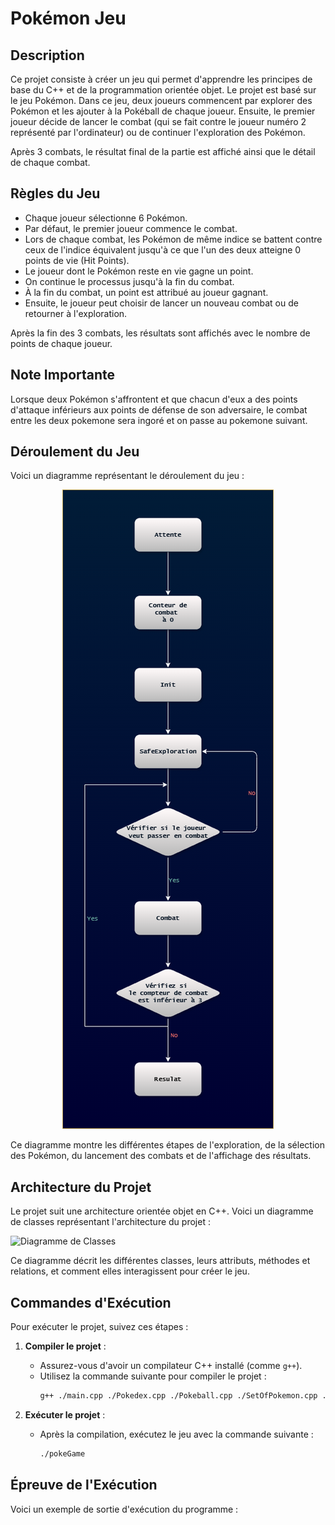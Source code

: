 # Pokémon Jeu

## Description

Ce projet consiste à créer un jeu qui permet d'apprendre les principes de base du C++ et de la programmation orientée objet. Le projet est basé sur le jeu Pokémon. Dans ce jeu, deux joueurs commencent par explorer des Pokémon et les ajouter à la Pokéball de chaque joueur. Ensuite, le premier joueur décide de lancer le combat (qui se fait contre le joueur numéro 2 représenté par l'ordinateur) ou de continuer l'exploration des Pokémon. 

Après 3 combats, le résultat final de la partie est affiché ainsi que le détail de chaque combat.

## Règles du Jeu

- Chaque joueur sélectionne 6 Pokémon.
- Par défaut, le premier joueur commence le combat.
- Lors de chaque combat, les Pokémon de même indice se battent contre ceux de l'indice équivalent jusqu'à ce que l'un des deux atteigne 0 points de vie (Hit Points).
- Le joueur dont le Pokémon reste en vie gagne un point.
- On continue le processus jusqu'à la fin du combat.
- À la fin du combat, un point est attribué au joueur gagnant.
- Ensuite, le joueur peut choisir de lancer un nouveau combat ou de retourner à l'exploration.

Après la fin des 3 combats, les résultats sont affichés avec le nombre de points de chaque joueur.

## Note Importante

Lorsque deux Pokémon s'affrontent et que chacun d'eux a des points d'attaque inférieurs aux points de défense de son adversaire, le combat entre les deux pokemone sera ingoré et on passe au pokemone suivant.

## Déroulement du Jeu

Voici un diagramme représentant le déroulement du jeu :

<p align="center">
  <img src="https://github.com/abderrazekbhr/TP-CPP-ENSEA3/blob/main/documentation/flowChart.png" alt="Diagramme de Déroulement du Jeu" />
</p>
Ce diagramme montre les différentes étapes de l'exploration, de la sélection des Pokémon, du lancement des combats et de l'affichage des résultats.

## Architecture du Projet

Le projet suit une architecture orientée objet en C++. Voici un diagramme de classes représentant l'architecture du projet :

![Diagramme de Classes](path/to/class_diagram.png)

Ce diagramme décrit les différentes classes, leurs attributs, méthodes et relations, et comment elles interagissent pour créer le jeu.

## Commandes d'Exécution

Pour exécuter le projet, suivez ces étapes :

1. **Compiler le projet** :
   - Assurez-vous d'avoir un compilateur C++ installé (comme `g++`).
   - Utilisez la commande suivante pour compiler le projet :
     ```bash
     g++ ./main.cpp ./Pokedex.cpp ./Pokeball.cpp ./SetOfPokemon.cpp ./Pokemone.cpp ./Game.cpp ./Player.cpp ./PokemonParty.cpp ./state_pattern/cpp_files/Attente.cpp ./state_pattern/cpp_files/Init.cpp ./state_pattern/cpp_files/SafeExploration.cpp ./state_pattern/cpp_files/Exploration.cpp ./state_pattern/cpp_files/Combat.cpp  -o pokeGame
     ```

2. **Exécuter le projet** :
   - Après la compilation, exécutez le jeu avec la commande suivante :
     ```bash
     ./pokeGame
     ```

## Épreuve de l'Exécution

Voici un exemple de sortie d'exécution du programme :

